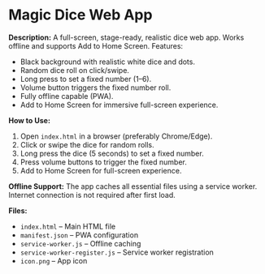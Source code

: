 # Magic Dice Web App

**Description:**
A full-screen, stage-ready, realistic dice web app. Works offline and supports Add to Home Screen. Features:

- Black background with realistic white dice and dots.
- Random dice roll on click/swipe.
- Long press to set a fixed number (1–6).
- Volume button triggers the fixed number roll.
- Fully offline capable (PWA).
- Add to Home Screen for immersive full-screen experience.

**How to Use:**
1. Open `index.html` in a browser (preferably Chrome/Edge).
2. Click or swipe the dice for random rolls.
3. Long press the dice (5 seconds) to set a fixed number.
4. Press volume buttons to trigger the fixed number.
5. Add to Home Screen for full-screen experience.

**Offline Support:**
The app caches all essential files using a service worker. Internet connection is not required after first load.

**Files:**
- `index.html` – Main HTML file
- `manifest.json` – PWA configuration
- `service-worker.js` – Offline caching
- `service-worker-register.js` – Service worker registration
- `icon.png` – App icon
